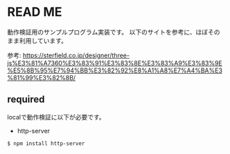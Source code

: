 # READ ME

動作検証用のサンプルプログラム実装です。
以下のサイトを参考に、ほぼそのまま利用しています。

参考: https://sterfield.co.jp/designer/three-js%E3%81%A7360%E3%83%91%E3%83%8E%E3%83%A9%E3%83%9E%E5%8B%95%E7%94%BB%E3%82%92%E8%A1%A8%E7%A4%BA%E3%81%99%E3%82%8B/

## required

localで動作検証に以下が必要です。 

- http-server

```sh
$ npm install http-server
```
